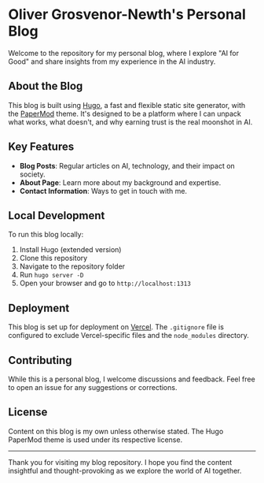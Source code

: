 # Oliver Grosvenor-Newth's Personal Blog

Welcome to the repository for my personal blog, where I explore "AI for Good" and share insights
from my experience in the AI industry.

## About the Blog

This blog is built using [Hugo](https://gohugo.io/), a fast and flexible static site generator, with
the [PaperMod](https://github.com/adityatelange/hugo-PaperMod) theme. It's designed to be a platform
where I can unpack what works, what doesn't, and why earning trust is the real moonshot in AI.

## Key Features

- **Blog Posts**: Regular articles on AI, technology, and their impact on society.
- **About Page**: Learn more about my background and expertise.
- **Contact Information**: Ways to get in touch with me.

## Local Development

To run this blog locally:

1. Install Hugo (extended version)
2. Clone this repository
3. Navigate to the repository folder
4. Run `hugo server -D`
5. Open your browser and go to `http://localhost:1313`

## Deployment

This blog is set up for deployment on [Vercel](https://vercel.com/). The `.gitignore` file is
configured to exclude Vercel-specific files and the `node_modules` directory.

## Contributing

While this is a personal blog, I welcome discussions and feedback. Feel free to open an issue for
any suggestions or corrections.

## License

Content on this blog is my own unless otherwise stated. The Hugo PaperMod theme is used under its
respective license.

---

Thank you for visiting my blog repository. I hope you find the content insightful and
thought-provoking as we explore the world of AI together.
